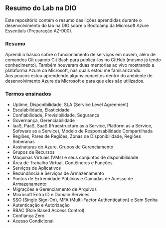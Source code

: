 ## Resumo do Lab na DIO
Este repositório contém o resumo das lições aprendidas durante o desenvolvimento do lab na DIO sobre o Bootcamp da Microsoft Azure Essentials (Preparação AZ-900).

### Resumo

Aprendi o básico sobre o funcionamento de serviços em nuvem, além de comandos Git usando Git Bash para publicá-los no GitHub (mesmo já tendo conhecimento). Também houveram duas mentorias ao vivo mostrando a plataforma Azure da Microsoft, nas quais estou me familiarizando.  
Aos poucos estou aprendendo alguns conceitos dentro do ambiente de desenvolvimento Azure da Microsoft e para que eles são utilizados.

### Termos ensinados

- Uptime, Disponibilidade, SLA (Service Level Agreement)  
- Escalabilidade, Elasticidade  
- Confiabilidade, Previsibilidade, Segurança  
- Governança, Gerenciabilidade  
- IaaS, PaaS, SaaS (Ifraestructure as a Service, Platform as a Service, Software as a Service), Modelo de Responsabilidade Compartilhada  
- Regiões, Pares de Regiões, Zonas de Disponibilidade, Regiões Soberanas  
- Assinaturas do Azure, Grupos de Gerenciamento  
- Grupos de Recursos
- Máquinas Virtuais (VMs) e seus conjuntos de disponibilidade
- Área de Trabalho Virtual, Contêineres e Funções
- Serviços de Aplicativos
- Redundância e Serviços de Armazenamento  
- Pontos de Extremidade Públicos e Camadas de Acesso de Armazenamento
- Migrações e Gerenciamento de Arquivos
- Microsoft Entra ID e Domain Services
- SSO (Single Sign-On), MFA (Multi-Factor Authentication) e Sem Senha
- Autenticação e Autorização
- RBAC (Role Based Access Control)
- Confiança Zero
- Acesso Condicional
